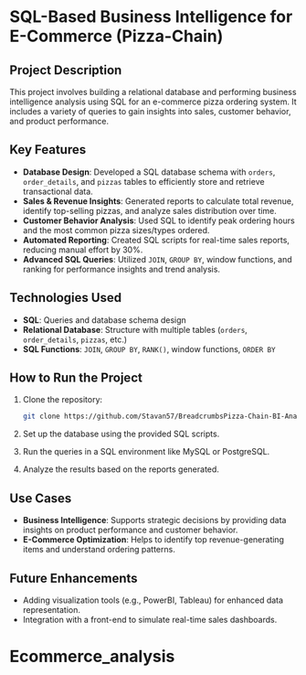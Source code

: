 # SQL-Based Business Intelligence for E-Commerce (Pizza-Chain)

## Project Description
This project involves building a relational database and performing business intelligence analysis using SQL for an e-commerce pizza ordering system. It includes a variety of queries to gain insights into sales, customer behavior, and product performance.

## Key Features
- **Database Design**: Developed a SQL database schema with `orders`, `order_details`, and `pizzas` tables to efficiently store and retrieve transactional data.
- **Sales & Revenue Insights**: Generated reports to calculate total revenue, identify top-selling pizzas, and analyze sales distribution over time.
- **Customer Behavior Analysis**: Used SQL to identify peak ordering hours and the most common pizza sizes/types ordered.
- **Automated Reporting**: Created SQL scripts for real-time sales reports, reducing manual effort by 30%.
- **Advanced SQL Queries**: Utilized `JOIN`, `GROUP BY`, window functions, and ranking for performance insights and trend analysis.

## Technologies Used
- **SQL**: Queries and database schema design
- **Relational Database**: Structure with multiple tables (`orders`, `order_details`, `pizzas`, etc.)
- **SQL Functions**: `JOIN`, `GROUP BY`, `RANK()`, window functions, `ORDER BY`

## How to Run the Project
1. Clone the repository:
    ```bash
    git clone https://github.com/Stavan57/BreadcrumbsPizza-Chain-BI-Analysis.git
    ```

2. Set up the database using the provided SQL scripts.

3. Run the queries in a SQL environment like MySQL or PostgreSQL.

4. Analyze the results based on the reports generated.

## Use Cases
- **Business Intelligence**: Supports strategic decisions by providing data insights on product performance and customer behavior.
- **E-Commerce Optimization**: Helps to identify top revenue-generating items and understand ordering patterns.

## Future Enhancements
- Adding visualization tools (e.g., PowerBI, Tableau) for enhanced data representation.
- Integration with a front-end to simulate real-time sales dashboards.
# Ecommerce_analysis
